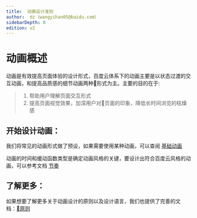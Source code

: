 ```yaml
---
title:  动画设计准则
author:  dz（wangyihan05@baidu.com）
sidebarDepth: 0
edition: v2
---
```


# 动画概述

动画是有效提高页面体验的设计形式，百度云体系下的动画主要是以状态过渡的交互动画，和提高品质感的细节动画两种形式为主。主要的目的在于:

>1. 帮助用户理解页面交互形式
>2. 提高页面视觉效果，加深用户对页面的印象，降低长时间浏览的枯燥感

## 开始设计动画：

我们将常见的动画形式做了预设，如果需要使用某种动画，可以查阅     [基础动画](/animate/Base.html)

动画的时间和缓动函数类型是确定动画风格的关键，要设计出符合百度云风格的动画，可以参考文档 [节奏](/animate/Time.html)

## 了解更多：

如果想要了解更多关于动画设计的原则以及设计语言，我们也提供了完善的文档：[原则](/animate/Principle.html)